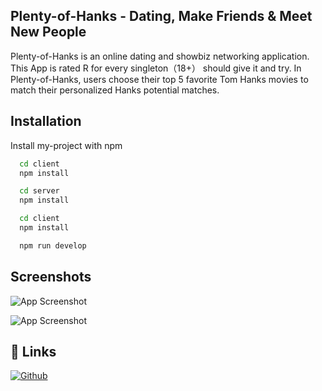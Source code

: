 ## Plenty-of-Hanks - Dating, Make Friends & Meet New People

Plenty-of-Hanks is an online dating and showbiz networking application. This App is rated R for every singleton（18+） should give it and try. In Plenty-of-Hanks, users choose their top 5 favorite Tom Hanks movies to match their personalized Hanks potential matches.


## Installation

Install my-project with npm

```bash
  cd client
  npm install 
```
    
```bash
  cd server
  npm install 
```

```bash
  cd client
  npm install 
```

```bash
  npm run develop
```
## Screenshots

![App Screenshot](https://via.placeholder.com/468x300?text=App+Screenshot+Here)

![App Screenshot](https://via.placeholder.com/468x300?text=App+Screenshot+Here)
## 🔗 Links
[![Github](https://img.shields.io/badge/Github-18%2B-lightgrey)](https://github.com/puppetup/plenty-of-hanks)